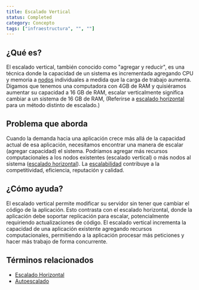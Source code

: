 ```yaml
---
title: Escalado Vertical
status: Completed
category: Concepto
tags: ["infraestructura", "", ""]
---
```


## ¿Qué es?

El escalado vertical, también conocido como "agregar y reducir", es una técnica donde
la capacidad de un sistema es incrementada agregando CPU y memoria a [nodos](/es/nodes/) individuales a medida que la carga de trabajo aumenta.
Digamos que tenemos una computadora con 4GB de RAM y quisiéramos aumentar su capacidad a 16 GB de RAM,
escalar verticalmente significa cambiar a un sistema de 16 GB de RAM,
(Referirse a [escalado horizontal](/es/horizontal-scaling/) para un método distinto de escalado.)

## Problema que aborda

Cuando la demanda hacia una aplicación crece más allá de la capacidad actual de esa aplicación,
necesitamos encontrar una manera de escalar (agregar capacidad) el sistema.
Podríamos agregar más recursos computacionales a los nodos existentes (escalado vertical)
o más nodos al sistema ([escalado horizontal](/es/horizontal-scaling/)).
La [escalabilidad](/es/scalability/) contribuye a la competitividad, eficiencia, reputación y calidad.

## ¿Cómo ayuda?

El escalado vertical permite modificar su servidor sin tener que cambiar el código de la aplicación.
Esto contrasta con el escalado horizontal, donde la aplicación debe soportar replicación para escalar, potencialmente requiriendo actualizaciones de código.
El escalado vertical incrementa la capacidad de una aplicación existente
agregando recursos computacionales, permitiendo a la aplicación procesar más peticiones y hacer más trabajo de forma concurrente.

## Términos relacionados

* [Escalado Horizontal](/es/horizontal-scaling/)
* [Autoescalado](/es/auto-scaling/)